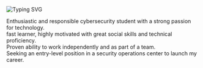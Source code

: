![Typing SVG](https://readme-typing-svg.demolab.com/?lines=Hello.+My+name+is+Shaul+Kabla.;A.K.A+WarCrew)

Enthusiastic and responsible cybersecurity student with a strong passion for technology.\
fast learner, highly motivated with great social skills and technical proficiency.\
Proven ability to work independently and as part of a team.\
Seeking an entry-level position in a security operations center to launch my career.

